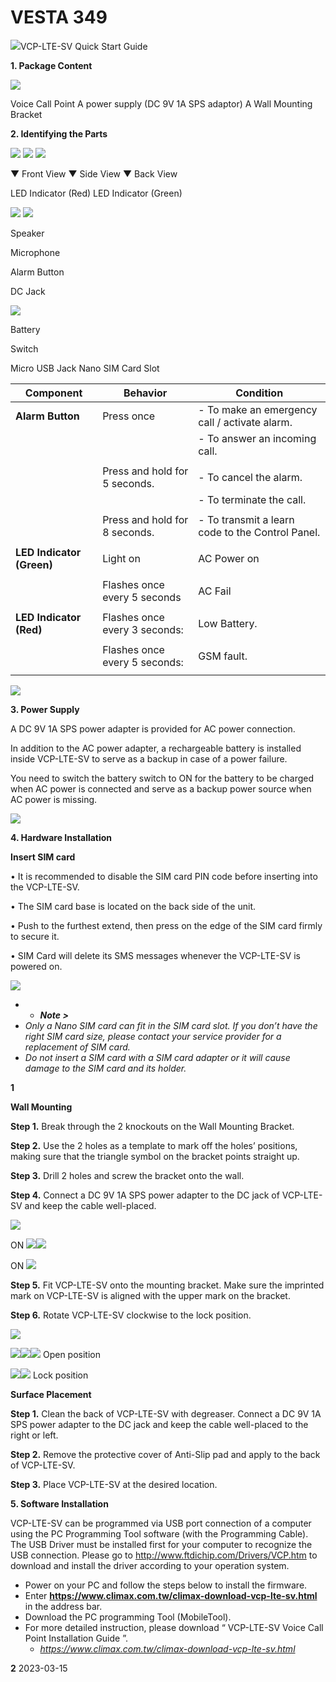 # VESTA 349

![](<.gitbook/assets/0 (74).png>)VCP-LTE-SV Quick Start Guide

**1. Package Content**

![](<.gitbook/assets/1 (91).png>)

Voice Call Point A power supply (DC 9V 1A SPS adaptor) A Wall Mounting Bracket

**2. Identifying the Parts**

![](<.gitbook/assets/2 (98).png>) ![](<.gitbook/assets/3 (95).png>) ![](<.gitbook/assets/4 (100).png>)

▼ Front View ▼ Side View ▼ Back View

LED Indicator (Red) LED Indicator (Green)

![](<.gitbook/assets/5 (101).png>) ![](<.gitbook/assets/6 (81).png>)

Speaker

Microphone

Alarm Button

DC Jack

![](<.gitbook/assets/7 (71).png>)

Battery

Switch

Micro USB Jack Nano SIM Card Slot

| **Component**             | **Behavior**                  | **Condition**                                    |
| ------------------------- | ----------------------------- | ------------------------------------------------ |
| **Alarm Button**          | Press once                    | - To make an emergency call / activate alarm.    |
|                           |                               | - To answer an incoming call.                    |
|                           |                               |                                                  |
|                           | Press and hold for 5 seconds. | - To cancel the alarm.                           |
|                           |                               | - To terminate the call.                         |
|                           |                               |                                                  |
|                           | Press and hold for 8 seconds. | - To transmit a learn code to the Control Panel. |
|                           |                               |                                                  |
| **LED Indicator (Green)** | Light on                      | AC Power on                                      |
|                           |                               |                                                  |
|                           | Flashes once every 5 seconds  | AC Fail                                          |
|                           |                               |                                                  |
| **LED Indicator (Red)**   | Flashes once every 3 seconds: | Low Battery.                                     |
|                           |                               |                                                  |
|                           | Flashes once every 5 seconds: | GSM fault.                                       |
|                           |                               |                                                  |

![](<.gitbook/assets/8 (71).png>)

**3. Power Supply**

A DC 9V 1A SPS power adapter is provided for AC power connection.

In addition to the AC power adapter, a rechargeable battery is installed inside VCP-LTE-SV to serve as a backup in case of a power failure.

You need to switch the battery switch to ON for the battery to be charged when AC power is connected and serve as a backup power source when AC power is missing.

![](<.gitbook/assets/9 (70).png>)

**4. Hardware Installation**

**Insert SIM card**

• It is recommended to disable the SIM card PIN code before inserting into the VCP-LTE-SV.

• The SIM card base is located on the back side of the unit.

• Push to the furthest extend, then press on the edge of the SIM card firmly to secure it.

• SIM Card will delete its SMS messages whenever the VCP-LTE-SV is powered on.

![](<.gitbook/assets/10 (66).png>)

*
  * _**Note >**_
* _Only a Nano SIM card can fit in the SIM card slot. If you don’t have the right SIM card size, please contact your service provider for a replacement of SIM card._
* _Do not insert a SIM card with a SIM card adapter or it will cause damage to the SIM card and its holder._

**1**

**Wall Mounting**

**Step 1.** Break through the 2 knockouts on the Wall Mounting Bracket.

**Step 2.** Use the 2 holes as a template to mark off the holes’ positions, making sure that the triangle symbol on the bracket points straight up.

**Step 3.** Drill 2 holes and screw the bracket onto the wall.

**Step 4.** Connect a DC 9V 1A SPS power adapter to the DC jack of VCP-LTE-SV and keep the cable well-placed.

![](<.gitbook/assets/11 (56).png>)

ON ![](<.gitbook/assets/12 (56).png>)![](<.gitbook/assets/13 (46).png>)

ON ![](<.gitbook/assets/14 (46).png>)

**Step 5.** Fit VCP-LTE-SV onto the mounting bracket. Make sure the imprinted mark on VCP-LTE-SV is aligned with the upper mark on the bracket.

**Step 6.** Rotate VCP-LTE-SV clockwise to the lock position.

![](<.gitbook/assets/15 (46).png>)

![](<.gitbook/assets/16 (48).png>)![](<.gitbook/assets/17 (36).png>)![](<.gitbook/assets/18 (41).png>) Open position

![](<.gitbook/assets/19 (41).png>)![](<.gitbook/assets/20 (31).png>) Lock position

**Surface Placement**

**Step 1.** Clean the back of VCP-LTE-SV with degreaser. Connect a DC 9V 1A SPS power adapter to the DC jack and keep the cable well-placed to the right or left.

**Step 2.** Remove the protective cover of Anti-Slip pad and apply to the back of VCP-LTE-SV.

**Step 3.** Place VCP-LTE-SV at the desired location.

**5. Software Installation**

VCP-LTE-SV can be programmed via USB port connection of a computer using the PC Programming Tool software (with the Programming Cable). The USB Driver must be installed first for your computer to recognize the USB connection. Please go to http://www.ftdichip.com/Drivers/VCP.htm to download and install the driver according to your operation system.

* Power on your PC and follow the steps below to install the firmware.
* Enter **https://www.climax.com.tw/climax-download-vcp-lte-sv.html** in the address bar.
* Download the PC programming Tool (MobileTool).
* For more detailed instruction, please download “ VCP-LTE-SV Voice Call Point Installation Guide ”.
  * _https://www.climax.com.tw/climax-download-vcp-lte-sv.html_

**2** 2023-03-15

